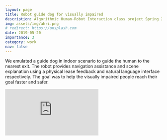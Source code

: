 ```yaml
---
layout: page
title: Robot guide dog for visually impaired
description: Algorithmic Human-Robot Interaction class project Spring 2019
img: assets/img/ahri.png
# redirect: https://unsplash.com
date: 2019-05-20
importance: 3
category: work
nav: false
---
```


We emulated a guide dog in indoor scenario to guide the human to the nearest exit. The robot
provides navigation assistance and scene explanation using a physical lease feedback and natural language
interface respectively. The goal was to help the visually impaired people reach their goal faster and safer.

<div class="video-container">
    <iframe src="https://www.youtube.com/embed/rbX-fL_OCeg" title="YouTube video player" frameborder="0" allow="accelerometer; autoplay; clipboard-write; encrypted-media; gyroscope; picture-in-picture" allowfullscreen></iframe>
</div>
